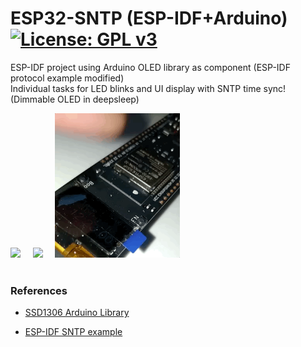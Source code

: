 # ESP32-SNTP (ESP-IDF+Arduino) [![License: GPL v3](https://img.shields.io/badge/License-GPLv3-blue.svg)](https://www.gnu.org/licenses/gpl-3.0)

ESP-IDF project using Arduino OLED library as component (ESP-IDF protocol example modified) <br>
Individual tasks for LED blinks and UI display with SNTP time sync! (Dimmable OLED in deepsleep)<br>

<img src="picture/SNTP_OLED_0309.gif" width="320"/> &nbsp;&nbsp;&nbsp; <img src="picture/OledDim.gif" width="160"/> 
 &nbsp;&nbsp;&nbsp; <img src="picture/ESP32WakeUp.gif" width="200"/> <br> <br>

### References
  - [SSD1306 Arduino Library](https://platformio.org/lib/show/562/ESP8266_SSD1306 )<br>
  
  - [ESP-IDF SNTP example](https://github.com/espressif/esp-idf/tree/master/examples/protocols/sntp)<br>
